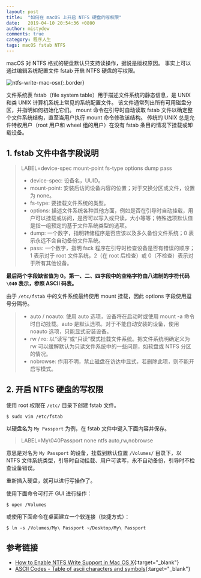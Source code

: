```yaml
---
layout: post
title:  "如何在 macOS 上开启 NTFS 硬盘的写权限"
date:   2019-04-10 20:54:36 +0800
author: mistydew
comments: true
category: 程序人生
tags: macOS fstab NTFS
---
```

macOS 对 NTFS 格式的硬盘默认只支持读操作，据说是版权原因。
事实上可以通过编辑系统配置文件 fstab 开启 NTFS 硬盘的写权限。

![ntfs-write-mac-osx](https://cdn.osxdaily.com/wp-content/uploads/2013/10/ntfs-write-mac-osx.jpeg){:.border}

文件系统表 fstab（file system table）用于描述文件系统的静态信息，是 UNIX 和类 UNIX 计算机系统上常见的系统配置文件。
该文件通常列出所有可用磁盘分区，并指明如何初始化它们。
mount 命令在引导时自动读取 fstab 文件以确定整个文件系统结构，直至当用户执行 mount 命令修改该结构。
传统的 UNIX 总是允许特权用户（root 用户和 wheel 组的用户）在没有 fstab 条目的情况下挂载或卸载设备。

## 1. fstab 文件中各字段说明

> LABEL=device-spec mount-point fs-type options dump pass
> * device-spec: 设备名，UUID。
> * mount-point: 安装后访问设备内容的位置；对于交换分区或文件，设置为 none。
> * fs-type: 要挂载文件系统的类型。
> * options: 描述文件系统各种其他方面，例如是否在引导时自动挂载，用户可以挂载或访问，是否可以写入或只读，大小等等；特殊选项默认值是指一组预定的基于文件系统类型的选项。
> * dump: 一个数字，指明转储程序是否应该以及多久备份文件系统；0 表示永远不会自动备份文件系统。
> * pass: 一个数字，指明 fsck 程序在引导时检查设备是否有错误的顺序；1 表示对于 root 文件系统，2（在 root 后检查）或 0（不检查）表示对于所有其他设备。

**最后两个字段缺省值为 0。第一、二、四字段中的空格字符由八进制的字符代码 `\040` 表示，参照 ASCII 码表。**

由于 `/etc/fstab` 中的文件系统最终使用 mount 挂载，因此 options 字段使用逗号分隔符。

> * auto / noauto: 使用 auto 选项，设备将在启动时或使用 mount -a 命令时自动挂载。auto 是默认选项。对于不能自动安装的设备，使用 noauto 选项，只能显式安装设备。
> * rw / ro: 以“读写”或“只读”模式挂载文件系统。把文件系统明确定义为 rw 可以缓解默认为只读文件系统中的一些问题，如软盘或 NTFS 分区的情况。
> * nobrowse: 作用不明，禁止磁盘在访达中显式，若删除此项，则不能开启写模式。

## 2. 开启 NTFS 硬盘的写权限

使用 root 权限在 `/etc/` 目录下创建 fstab 文件。

```shell
$ sudo vim /etc/fstab
```

以硬盘名为 `My Passport` 为例，在 fstab 文件中键入下面内容并保存。

> LABEL=My\040Passport none ntfs auto,rw,nobrowse

意思是对名为 `My Passport` 的设备，挂载到默认位置 `/Volumes/` 目录下，以 NTFS 文件系统类型，引导时自动挂载、用户可读写，永不自动备份，引导时不检查设备错误。

重新插入硬盘，就可以进行写操作了。

使用下面命令可打开 GUI 进行操作：

```shell
$ open /Volumes
```

或使用下面命令在桌面建立一个软连接（快捷方式）：

```shell
$ ln -s /Volumes/My\ Passport ~/Desktop/My\ Passport
```

## 参考链接

* [How to Enable NTFS Write Support in Mac OS X](http://osxdaily.com/2013/10/02/enable-ntfs-write-support-mac-os-x){:target="_blank"}
* [ASCII Codes - Table of ascii characters and symbols](https://ascii.cl){:target="_blank"}
